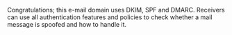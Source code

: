 
Congratulations; this e-mail domain uses DKIM, SPF and DMARC. Receivers can
use all authentication features and policies to check whether a mail message
is spoofed and how to handle it.
